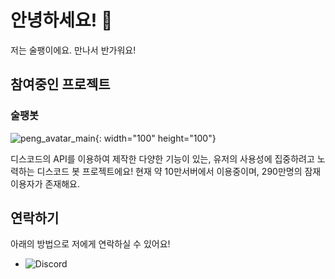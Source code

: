 # 안녕하세요! 👋
저는 술팽이에요. 만나서 반가워요!

## 참여중인 프로젝트
### 술팽봇

![peng_avatar_main](https://github.com/penggin/penggin/assets/77449586/6cddc2c9-46fd-42ad-849b-bd1600d81112){: width="100" height="100"}

디스코드의 API를 이용하여 제작한 다양한 기능이 있는, 유저의 사용성에 집중하려고 노력하는 디스코드 봇 프로젝트에요!
현재 약 10만서버에서 이용중이며, 290만명의 잠재 이용자가 존재해요.


## 연락하기
아래의 방법으로 저에게 연락하실 수 있어요!
* ![Discord](https://img.shields.io/badge/-%40penggin-5865F2?style=flat-square&logo=Discord&logoColor=white&link=https%3A%2F%2Fdiscord.com%2Fusers%2F414715506340134913)
